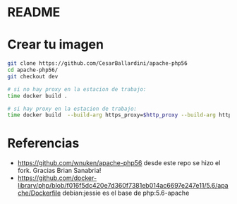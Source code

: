 # README

# Crear tu imagen

```bash
git clone https://github.com/CesarBallardini/apache-php56
cd apache-php56/
git checkout dev

# si no hay proxy en la estacion de trabajo:
time docker build .

# si hay proxy en la estacion de trabajo:
time docker build  --build-arg https_proxy=$http_proxy --build-arg http_proxy=$http_proxy --build-arg no_proxy=$no_proxy   . 

```

# Referencias

* https://github.com/wnuken/apache-php56 desde este repo se hizo el fork. Gracias Brian Sanabria!
* https://github.com/docker-library/php/blob/f016f5dc420e7d360f7381eb014ac6697e247e11/5.6/apache/Dockerfile debian:jessie es el base de php:5.6-apache

 
